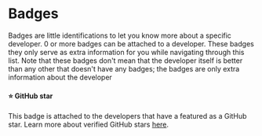 # Badges
Badges are little identifications to let you know more about a specific developer. 0 or more badges can be attached to a developer. These badges they only serve as extra information for you while navigating through this list. Note that these badges don't mean that the developer itself is better than any other that doesn't have any badges; the badges are only extra information about the developer

#### :star: GitHub star
This badge is attached to the developers that have a featured as a GitHub star. Learn more about verified GitHub stars [here](https://stars.github.com/).
